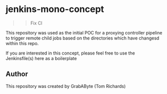 # jenkins-mono-concept

>> Fix CI

This repository was used as the initial POC for a proxying controller pipeline to trigger remote child jobs based on the directories which have changesd within this repo.

If you are interested in this concept, please feel free to use the Jenkinsfile(s) here as a boilerplate

## Author

This repository was created by GrabAByte (Tom Richards)

